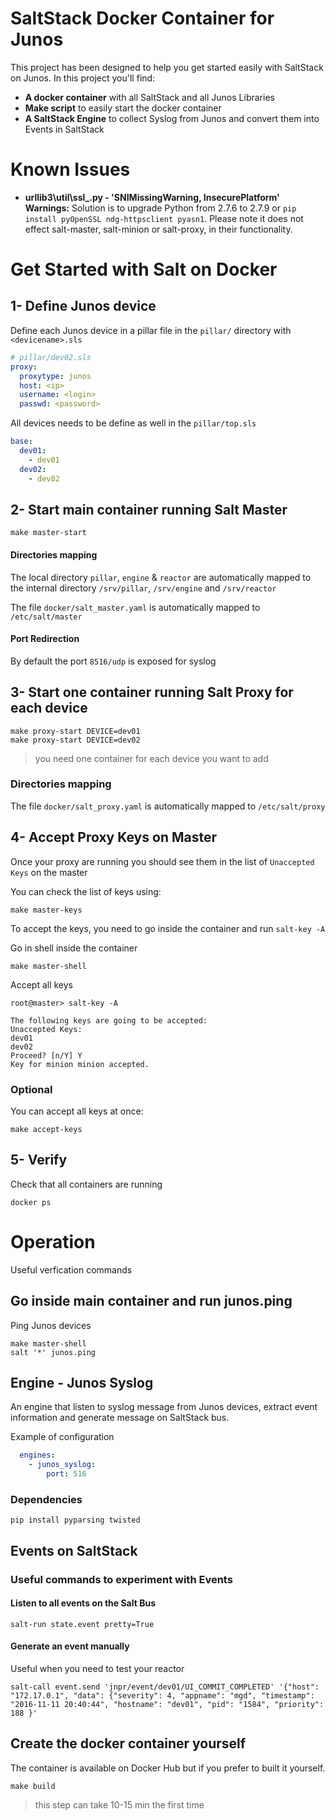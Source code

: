 
# SaltStack Docker Container for Junos

This project has been designed to help you get started easily with SaltStack on Junos.
In this project you'll find:
- **A docker container** with all SaltStack and all Junos Libraries
- **Make script** to easily start the docker container
- **A SaltStack Engine** to collect Syslog from Junos and convert them into Events in SaltStack

# Known Issues
- **urllib3\util\ssl_.py - 'SNIMissingWarning, InsecurePlatform' Warnings:** Solution is to upgrade Python from 2.7.6 to 2.7.9 or ```pip install pyOpenSSL ndg-httpsclient pyasn1```. Please note it does not effect salt-master, salt-minion or salt-proxy, in their functionality. 

# Get Started with Salt on Docker
## 1- Define Junos device

Define each Junos device in a pillar file in the `pillar/` directory with `<devicename>.sls`

```yaml
# pillar/dev02.sls
proxy:
  proxytype: junos
  host: <ip>
  username: <login>
  passwd: <password>
```

All devices needs to be define as well in the `pillar/top.sls`
```yaml
base:
  dev01:
    - dev01
  dev02:
    - dev02
```

## 2- Start main container running Salt Master

```
make master-start
```

#### Directories mapping
The local directory `pillar`, `engine` & `reactor` are automatically mapped to the
internal directory `/srv/pillar`, `/srv/engine` and `/srv/reactor`

The file `docker/salt_master.yaml` is automatically mapped to `/etc/salt/master`

#### Port Redirection

By default the port `8516/udp` is exposed for syslog

## 3- Start one container running Salt Proxy for each device

```
make proxy-start DEVICE=dev01
make proxy-start DEVICE=dev02
```
> you need one container for each device you want to add

### Directories mapping
The file `docker/salt_proxy.yaml` is automatically mapped to `/etc/salt/proxy`

## 4- Accept Proxy Keys on Master

Once your proxy are running you should see them in the list of `Unaccepted Keys` on the master

You can check the list of keys using:
```
make master-keys
```

To accept the keys, you need to go inside the container and run `salt-key -A`

Go in shell inside the container
```
make master-shell
```

Accept all keys
```
root@master> salt-key -A

The following keys are going to be accepted:
Unaccepted Keys:
dev01
dev02
Proceed? [n/Y] Y
Key for minion minion accepted.
```

### Optional

You can accept all keys at once:
```
make accept-keys
```

## 5- Verify

Check that all containers are running
```
docker ps
```

# Operation 

Useful verfication commands

## Go inside main container and run junos.ping

Ping Junos devices

```shell
make master-shell
salt '*' junos.ping
```

## Engine - Junos Syslog

An engine that listen to syslog message from Junos devices,
extract event information and generate message on SaltStack bus.

Example of configuration
```yaml
  engines:
    - junos_syslog:
        port: 516
```

### Dependencies
```
pip install pyparsing twisted
```

## Events on SaltStack
### Useful commands to experiment with Events
#### Listen to all events on the Salt Bus
```
salt-run state.event pretty=True
```

#### Generate an event manually
Useful when you need to test your reactor
```
salt-call event.send 'jnpr/event/dev01/UI_COMMIT_COMPLETED' '{"host": "172.17.0.1", "data": {"severity": 4, "appname": "mgd", "timestamp": "2016-11-11 20:40:44", "hostname": "dev01", "pid": "1584", "priority": 188 }'
```

## Create the docker container yourself

The container is available on Docker Hub but if you prefer to built it yourself.
```
make build
```
> this step can take 10-15 min the first time
